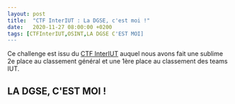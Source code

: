 ```yaml
---
layout: post
title:  "CTF InterIUT : La DGSE, c'est moi !"
date:   2020-11-27 08:00:00 +0200
tags: [CTFInterIUT,OSINT,LA DGSE C'EST MOI]
---
```


Ce challenge est issu du [CTF InterIUT](http://ctf.hack2g2.fr/) auquel nous avons fait une sublime 2e place au classement général et une 1ère place au classement des teams IUT.

## LA DGSE, C'EST MOI !